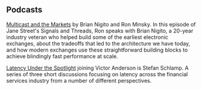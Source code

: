 ## Podcasts

[Multicast and the Markets](https://www.youtube.com/watch?v=triyiLwqWUI) by Brian Nigito and Ron Minsky. In this episode of Jane Street's Signals and Threads, Ron speaks with Brian Nigito, a 20-year industry veteran who helped build some of the earliest electronic exchanges, about the tradeoffs that led to the architecture we have today, and how modern exchanges use these straightforward building blocks to achieve blindingly fast performance at scale.

[Latency Under the Spotlight](https://www.waterstechnology.com/market-access/operations/7951887/latency-under-the-spotlight) joining Victor Anderson is Stefan Schlamp. A series of three short discussions focusing on latency across the financial services industry from a number of different perspectives.